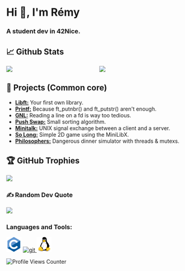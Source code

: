 <h1 >Hi 👋, I'm Rémy</h1>
<h3 >A student dev in 42Nice.</h3>

## 📈 Github Stats
<div style="display: flex; justify-content: space-between;">
  <img src="https://github-readme-stats.vercel.app/api?username=remyd06&theme=react&show_icons=true&hide_border=true&count_private=true" style="width: 48%;">
  <img src="https://github-readme-streak-stats.herokuapp.com/?user=remyd06&theme=react&hide_border=true" style="width: 51%;">
</div>

## 🔭 Projects (Common core)
<ul>
    <li><strong><a href="https://github.com/remyd06/1-libft">Libft:</a></strong> Your first own library.</li>
    <li><strong><a href="https://github.com/remyd06/2.1-ft_printf">Printf:</a></strong> Because ft_putnbr() and ft_putstr() aren't enough.</li>
    <li><strong><a href="https://github.com/remyd06/2.2-get_next_line">GNL:</a></strong> Reading a line on a fd is way too tedious.</li>
    <li><strong><a href="https://github.com/remyd06/3.1-push_swap">Push Swap:</a></strong> Small sorting algorithm.</li>
    <li><strong><a href="https://github.com/remyd06/3.2-minitalk">Minitalk:</a></strong> UNIX signal exchange between a client and a server.</li>
    <li><strong><a href="https://github.com/remyd06/3.3-so_long">So Long:</a></strong> Simple 2D game using the MiniLibX.</li>
    <li><strong><a href="https://github.com/remyd06/4.1-philosophers">Philosophers:</a></strong> Dangerous dinner simulator with threads & mutexs.</li>

</ul>

## 🏆 GitHub Trophies
![](https://github-profile-trophy.vercel.app/?username=remyd06&theme=radical&no-frame=true&no-bg=true&margin-w=4)

### ✍️ Random Dev Quote
![](https://quotes-github-readme.vercel.app/api?type=horizontal&theme=dark)

<h3 >Languages and Tools:</h3>
<p
  <a href="https://www.cprogramming.com/" target="_blank" rel="noreferrer">
    <img src="https://raw.githubusercontent.com/devicons/devicon/master/icons/c/c-original.svg" alt="c" width="40" height="40"/>
  </a>
  <a href="https://git-scm.com/" target="_blank" rel="noreferrer">
    <img src="https://www.vectorlogo.zone/logos/git-scm/git-scm-icon.svg" alt="git" width="40" height="40"/>
  </a>
  <a href="https://www.linux.org/" target="_blank" rel="noreferrer">
    <img src="https://raw.githubusercontent.com/devicons/devicon/master/icons/linux/linux-original.svg" alt="linux" width="40" height="40"/>
  </a>
</p>

<p>
  <img src="https://visitcount.itsvg.in/api?id=rdedola&label=Profile%20Views&color=0&icon=0&pretty=false" alt="Profile Views Counter">
</p>

<div align="center">⠀⠀⠀⠀⠀⠀⠀⠀⠀⠀⠀⠀⠀⠀⠀⠀⠀⠀⠀⠀⠀⠀⠀⠀⠀⠀⠀⠀⠀⠀⠀⠀⠀
⠀⠀⠀⠀⠀⠀⠀⠀⠀⠀⠀⠀⠀⠀⠀⠀⠀⠀⠀⠀⠀⠀⠀⠀⠀⠀⠀⠀⠀⠀⠀⠀⠀⠀⠀⠀
</div>
